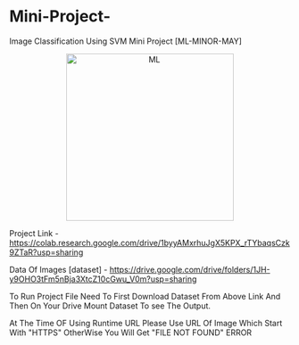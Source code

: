 # Mini-Project-
Image Classification Using SVM Mini Project [ML-MINOR-MAY]

<p align="center"><img src="https://w7.pngwing.com/pngs/407/974/png-transparent-human-intellect-illustration-artificial-intelligence-deep-learning-machine-learning-computer-icons-artificial-neural-network-technology.png?raw=true" alt="ML" height =300 ,width =480></p>

Project Link - https://colab.research.google.com/drive/1byyAMxrhuJgX5KPX_rTYbaqsCzk9ZTaR?usp=sharing

Data Of Images [dataset] -  https://drive.google.com/drive/folders/1JH-y9OHO3tFm5nBja3XtcZ10cGwu_V0m?usp=sharing

To Run Project File Need To First Download Dataset From Above Link And Then On Your Drive Mount Dataset To see The Output.

At The Time OF Using Runtime URL Please Use URL Of Image Which Start With "HTTPS" OtherWise You Will Get "FILE NOT FOUND" ERROR



